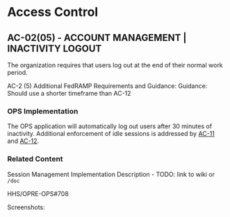 # Access Control

## AC-02(05) - ACCOUNT MANAGEMENT | INACTIVITY LOGOUT

The organization requires that users log out at the end of their normal work period.

AC-2 (5) Additional FedRAMP Requirements and Guidance:
Guidance: Should use a shorter timeframe than AC-12

### OPS Implementation

The OPS application will automatically log out users after 30 minutes of inactivity. Additional enforcement of idle sessions is addressed by [AC-11](ac-11/index.md) and [AC-12](ac-12/index.md).

### Related Content

Session Management Implementation Description - TODO: link to wiki or `/doc`

HHS/OPRE-OPS#708

Screenshots:
